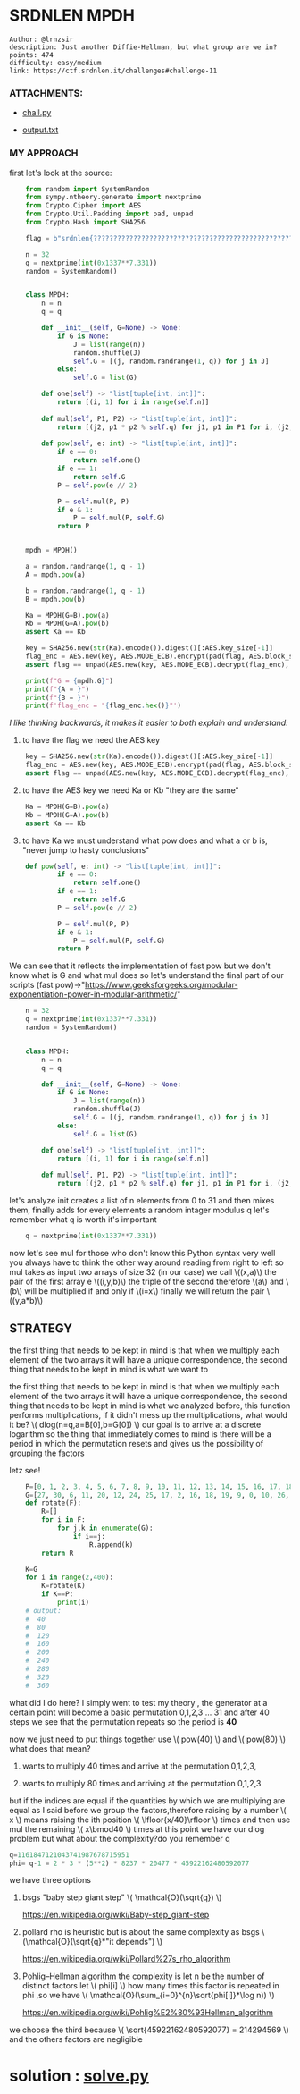 # SRDNLEN MPDH 

```
Author: @lrnzsir
description: Just another Diffie-Hellman, but what group are we in?
points: 474
difficulty: easy/medium
link: https://ctf.srdnlen.it/challenges#challenge-11
```
### ATTACHMENTS:

- [chall.py](./MPDH/chall.py)

- [output.txt](./MPDH/output.txt)

### MY APPROACH

first let's look at the source:

```python
    from random import SystemRandom
    from sympy.ntheory.generate import nextprime
    from Crypto.Cipher import AES
    from Crypto.Util.Padding import pad, unpad
    from Crypto.Hash import SHA256

    flag = b"srdnlen{????????????????????????????????????????????????????????????????????????????????????}"

    n = 32
    q = nextprime(int(0x1337**7.331))
    random = SystemRandom()


    class MPDH:
        n = n
        q = q

        def __init__(self, G=None) -> None:
            if G is None:
                J = list(range(n))
                random.shuffle(J)
                self.G = [(j, random.randrange(1, q)) for j in J]
            else:
                self.G = list(G)

        def one(self) -> "list[tuple[int, int]]":
            return [(i, 1) for i in range(self.n)]
        
        def mul(self, P1, P2) -> "list[tuple[int, int]]":
            return [(j2, p1 * p2 % self.q) for j1, p1 in P1 for i, (j2, p2) in enumerate(P2) if i == j1]
        
        def pow(self, e: int) -> "list[tuple[int, int]]":
            if e == 0:
                return self.one()
            if e == 1:
                return self.G
            P = self.pow(e // 2)

            P = self.mul(P, P)
            if e & 1:
                P = self.mul(P, self.G)
            return P


    mpdh = MPDH()

    a = random.randrange(1, q - 1)
    A = mpdh.pow(a)

    b = random.randrange(1, q - 1)
    B = mpdh.pow(b)

    Ka = MPDH(G=B).pow(a)
    Kb = MPDH(G=A).pow(b)
    assert Ka == Kb

    key = SHA256.new(str(Ka).encode()).digest()[:AES.key_size[-1]]
    flag_enc = AES.new(key, AES.MODE_ECB).encrypt(pad(flag, AES.block_size))
    assert flag == unpad(AES.new(key, AES.MODE_ECB).decrypt(flag_enc), AES.block_size)

    print(f"G = {mpdh.G}")
    print(f"{A = }")
    print(f"{B = }")
    print(f'flag_enc = "{flag_enc.hex()}"')

```


_I like thinking backwards, it makes it easier to both explain and understand:_

1) to have the flag we need the AES key

```python
    key = SHA256.new(str(Ka).encode()).digest()[:AES.key_size[-1]]
    flag_enc = AES.new(key, AES.MODE_ECB).encrypt(pad(flag, AES.block_size))
    assert flag == unpad(AES.new(key, AES.MODE_ECB).decrypt(flag_enc), AES.block_size)
```

2) to have the AES key we need Ka or Kb "they are the same"

```python
    Ka = MPDH(G=B).pow(a)
    Kb = MPDH(G=A).pow(b)
    assert Ka == Kb
```

3) to have Ka we must understand what pow does and what a or b is, "never jump to hasty conclusions"

```python
    def pow(self, e: int) -> "list[tuple[int, int]]":
            if e == 0:
                return self.one()
            if e == 1:
                return self.G
            P = self.pow(e // 2)

            P = self.mul(P, P)
            if e & 1:
                P = self.mul(P, self.G)
            return P
```

We can see that it reflects the implementation of fast pow but we don't know what is G and what mul does so let's understand the final part of our scripts (fast pow)->"https://www.geeksforgeeks.org/modular-exponentiation-power-in-modular-arithmetic/"

```python
    n = 32
    q = nextprime(int(0x1337**7.331))
    random = SystemRandom()


    class MPDH:
        n = n
        q = q

        def __init__(self, G=None) -> None:
            if G is None:
                J = list(range(n))
                random.shuffle(J)
                self.G = [(j, random.randrange(1, q)) for j in J]
            else:
                self.G = list(G)

        def one(self) -> "list[tuple[int, int]]":
            return [(i, 1) for i in range(self.n)]
        
        def mul(self, P1, P2) -> "list[tuple[int, int]]":
            return [(j2, p1 * p2 % self.q) for j1, p1 in P1 for i, (j2, p2) in enumerate(P2) if i == j1]
```


let's analyze init creates a list of n elements from 0 to 31 and then mixes them, finally adds for every elements a random intager modulus q let's remember what q is worth it's important

```python
    q = nextprime(int(0x1337**7.331))
```

now let's see mul for those who don't know this Python syntax very well you always have to think the other way around reading from right to left so mul takes as input two arrays of size 32 (in our case)
we call \\((x,a)\\) the pair of the first array e
\\((i,y,b)\\) the triple of the second therefore
\\(a\\) and \\(b\\) will be multiplied if and only if \\(i=x\\) finally
we will return the pair \\((y,a*b)\\)

## STRATEGY

the first thing that needs to be kept in mind is that when we multiply each element of the two arrays it will have a unique correspondence, the second thing that needs to be kept in mind is what we want to 

the first thing that needs to be kept in mind is that when we multiply each element of the two arrays it will have a unique correspondence, the second thing that needs to be kept in mind is what we analyzed before, this function performs multiplications, if it didn't mess up the multiplications, what would it be? \\( dlog(n=q,a=B[0],b=G[0]) \\)
our goal is to arrive at a discrete logarithm so the thing that immediately comes to mind is there will be a period in which the permutation resets and gives us the possibility of grouping the factors

letz see!

```python
    P=[0, 1, 2, 3, 4, 5, 6, 7, 8, 9, 10, 11, 12, 13, 14, 15, 16, 17, 18, 19, 20, 21, 22, 23, 24, 25, 26, 27, 28, 29, 30, 31]
    G=[27, 30, 6, 11, 20, 12, 24, 25, 17, 2, 16, 18, 19, 9, 0, 10, 26, 28, 31, 13, 8, 23, 15, 5, 21, 14, 22, 29, 4, 1, 7, 3]
    def rotate(F):
        R=[]
        for i in F:
            for j,k in enumerate(G):
                if i==j:
                    R.append(k)
        return R

    K=G
    for i in range(2,400):
        K=rotate(K)
        if K==P:
            print(i)
    # output:
    #  40
    #  80
    #  120
    #  160
    #  200
    #  240
    #  280
    #  320
    #  360
```


what did I do here?
I simply went to test my theory , the generator at a certain point will become a basic permutation 0,1,2,3 ... 31 and after 40 steps we see that the permutation repeats so the period is **40**

now we just need to put things together use \\( pow(40) \\) and \\( pow(80) \\)
what does that mean?

1) wants to multiply 40 times and arrive at the permutation 0,1,2,3,

2) wants to multiply  80 times and arriving at the permutation 0,1,2,3

but if the indices are equal if the quantities by which we are multiplying are equal as I said before we group the factors,therefore raising by a number \\( x \\) means raising the ith position
\\( \lfloor{x/40}\rfloor \\) times and then use mul the remaining \\( x\bmod40 \\) times
at this point we have our dlog problem but what about the complexity?do you remember q

```python
q=1161847121043741987678715951
phi= q-1 = 2 * 3 * (5**2) * 8237 * 20477 * 45922162480592077
```

we have three options

1) bsgs "baby step giant step" \\( \mathcal{O}(\sqrt{q}) \\)

    https://en.wikipedia.org/wiki/Baby-step_giant-step

2) pollard rho is heuristic but is about the same complexity as bsgs   \\(\mathcal{O}(\sqrt{q}*"it depends") \\)

    https://en.wikipedia.org/wiki/Pollard%27s_rho_algorithm

3) Pohlig–Hellman algorithm the complexity is let n be the number of distinct factors let \\( phi[i] \\) how many times this factor is repeated in phi ,so we have \\( \mathcal{O}(\sum_{i=0}^{n}\sqrt{phi[i]}*\log n)) \\)

    https://en.wikipedia.org/wiki/Pohlig%E2%80%93Hellman_algorithm

we choose the third because \\( \sqrt{45922162480592077} = 214294569 \\) and the  others factors are negligible

# solution : [solve.py](./solve.py)
